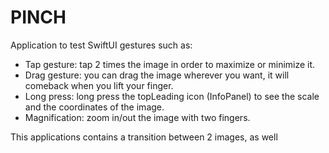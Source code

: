 # PINCH
Application to test SwiftUI gestures such as:
- Tap gesture: tap 2 times the image in order to maximize or minimize it.
- Drag gesture: you can drag the image wherever you want, it will comeback when you lift your finger.
- Long press: long press the topLeading icon (InfoPanel) to see the scale and the coordinates of the image.
- Magnification: zoom in/out the image with two fingers.

This applications contains a transition between 2 images, as well
